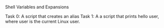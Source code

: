 Shell Variables and Expansions

Task 0: A  script that creates an alias
Task 1: A  a script that prints hello user, where user is the current Linux user.
